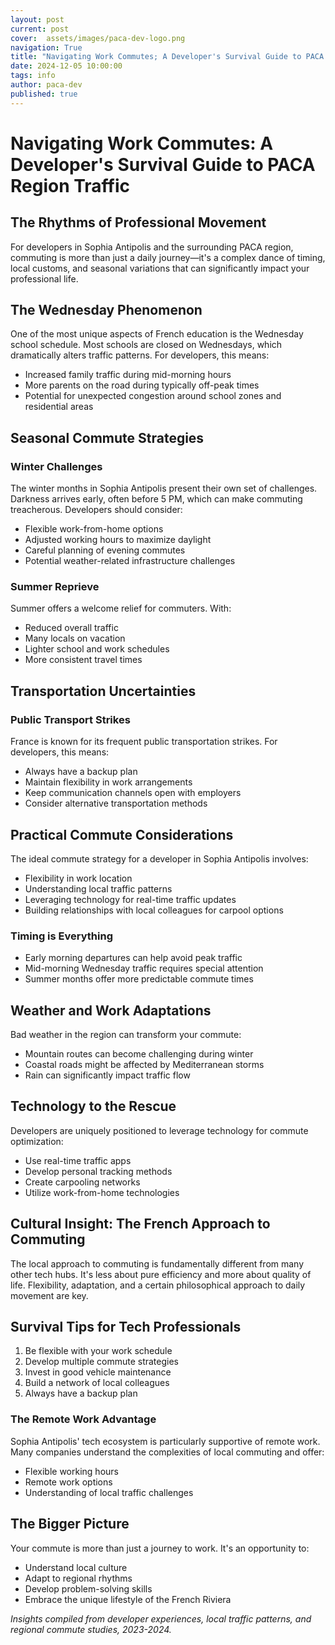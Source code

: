 ```yaml
---
layout: post
current: post
cover:  assets/images/paca-dev-logo.png
navigation: True
title: "Navigating Work Commutes; A Developer's Survival Guide to PACA Region Traffic"
date: 2024-12-05 10:00:00
tags: info
author: paca-dev
published: true
---
```


# Navigating Work Commutes: A Developer's Survival Guide to PACA Region Traffic

## The Rhythms of Professional Movement

For developers in Sophia Antipolis and the surrounding PACA region, commuting is more than just a daily journey—it's a complex dance of timing, local customs, and seasonal variations that can significantly impact your professional life.

## The Wednesday Phenomenon

One of the most unique aspects of French education is the Wednesday school schedule. Most schools are closed on Wednesdays, which dramatically alters traffic patterns. For developers, this means:

- Increased family traffic during mid-morning hours
- More parents on the road during typically off-peak times
- Potential for unexpected congestion around school zones and residential areas

## Seasonal Commute Strategies

### Winter Challenges
The winter months in Sophia Antipolis present their own set of challenges. Darkness arrives early, often before 5 PM, which can make commuting treacherous. Developers should consider:

- Flexible work-from-home options
- Adjusted working hours to maximize daylight
- Careful planning of evening commutes
- Potential weather-related infrastructure challenges

### Summer Reprieve
Summer offers a welcome relief for commuters. With:
- Reduced overall traffic
- Many locals on vacation
- Lighter school and work schedules
- More consistent travel times

## Transportation Uncertainties

### Public Transport Strikes
France is known for its frequent public transportation strikes. For developers, this means:

- Always have a backup plan
- Maintain flexibility in work arrangements
- Keep communication channels open with employers
- Consider alternative transportation methods

## Practical Commute Considerations

The ideal commute strategy for a developer in Sophia Antipolis involves:
- Flexibility in work location
- Understanding local traffic patterns
- Leveraging technology for real-time traffic updates
- Building relationships with local colleagues for carpool options

### Timing is Everything
- Early morning departures can help avoid peak traffic
- Mid-morning Wednesday traffic requires special attention
- Summer months offer more predictable commute times

## Weather and Work Adaptations

Bad weather in the region can transform your commute:
- Mountain routes can become challenging during winter
- Coastal roads might be affected by Mediterranean storms
- Rain can significantly impact traffic flow

## Technology to the Rescue

Developers are uniquely positioned to leverage technology for commute optimization:
- Use real-time traffic apps
- Develop personal tracking methods
- Create carpooling networks
- Utilize work-from-home technologies

## Cultural Insight: The French Approach to Commuting

The local approach to commuting is fundamentally different from many other tech hubs. It's less about pure efficiency and more about quality of life. Flexibility, adaptation, and a certain philosophical approach to daily movement are key.

## Survival Tips for Tech Professionals

1. Be flexible with your work schedule
2. Develop multiple commute strategies
3. Invest in good vehicle maintenance
4. Build a network of local colleagues
5. Always have a backup plan

### The Remote Work Advantage

Sophia Antipolis' tech ecosystem is particularly supportive of remote work. Many companies understand the complexities of local commuting and offer:
- Flexible working hours
- Remote work options
- Understanding of local traffic challenges

## The Bigger Picture

Your commute is more than just a journey to work. It's an opportunity to:
- Understand local culture
- Adapt to regional rhythms
- Develop problem-solving skills
- Embrace the unique lifestyle of the French Riviera

*Insights compiled from developer experiences, local traffic patterns, and regional commute studies, 2023-2024.*
